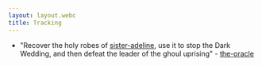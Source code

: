 ```yaml
---
layout: layout.webc
title: Tracking
---
```


- "Recover the holy robes of [sister-adeline](npcs/sister-adeline.md), use it to stop the Dark Wedding, and then defeat the leader of the ghoul uprising" - [the-oracle](npcs/the-oracle.md)
